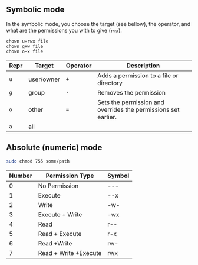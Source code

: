 ---
---

## Symbolic mode

In the symbolic mode,
you choose the target (see bellow),
the operator,
and what are the permissions you with to give (`rwx`).

```shell
chown u=rwx file
chown g+w file
chown o-x file
```

| Repr | Target | Operator | Description |
| --- | --- | --- | --- |
| `u` | user/owner | `+` | Adds a permission to a file or directory |
| `g` | group | `-` | Removes the permission |
| `o` | other | `=` | Sets the permission and overrides the permissions set earlier. |
| `a` | all | | |

## Absolute (numeric) mode

```bash
sudo chmod 755 some/path
```

| Number | Permission Type | Symbol |
| --- | --- | --- |
| 0 | No Permission | --- |
| 1 | Execute | --x |
| 2 | Write | -w- |
| 3 | Execute + Write | -wx |
| 4 | Read | r-- |
| 5 | Read + Execute | r-x |
| 6 | Read +Write | rw- |
| 7 | Read + Write +Execute | rwx |
